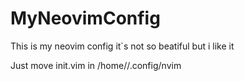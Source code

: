 # MyNeovimConfig
This is my neovim config it`s not so beatiful but i like it

Just move init.vim in /home/<user>/.config/nvim
